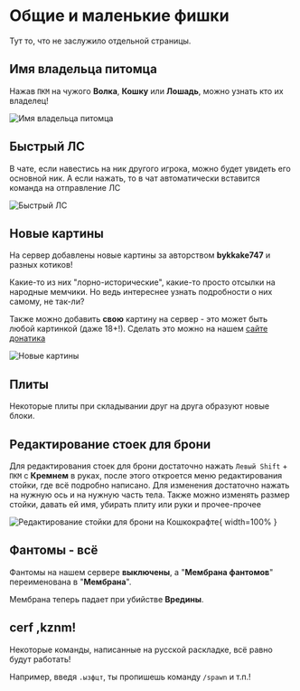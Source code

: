 # Общие и маленькие фишки

Тут то, что не заслужило отдельной страницы.

## Имя владельца питомца

Нажав `ПКМ` на чужого **Волка**, **Кошку** или **Лошадь**, можно узнать кто их владелец!

![Имя владельца питомца](/assets/gameplay/unique/qol/qol_pet.png)

## Быстрый ЛС

В чате, если навестись на ник другого игрока, можно будет увидеть его основной ник. А если нажать, то в чат 
автоматически вставится команда на отправление ЛС

![Быстрый ЛС](/assets/gameplay/unique/qol/qol_ls.png)

<!-- ## Локализация

Потихонечку мы переводим все элементы сервера сразу на 4 языка - Английский, Украинский, Казахский и LOLCAT!

![Локализация на сервере Кошкокрафт](/assets/gameplay/unique/qol/translations.png) -->

## Новые картины

На сервер добавлены новые картины за авторством **bykkake747** и разных котиков!

Какие-то из них "лорно-исторические", какие-то просто отсылки на народные мемчики. Но ведь интереснее узнать подробности о них самому, не так-ли?

Также можно добавить **свою** картину на сервер - это может быть любой картинкой (даже 18+!). Сделать это можно на нашем [сайте донатика](https://donate.catcraftmc.ru)

![Новые картины](/assets/gameplay/unique/qol/paintings.png)

## Плиты

Некоторые плиты при складывании друг на друга образуют новые блоки.  

<ImageCompare class="shadow-lg rounded-2xl">
    <template #left>
        <img src="/assets/gameplay/unique/qol/slab_no_rp.png" />
    </template>
    <template #right>
        <img src="/assets/gameplay/unique/qol/slab_rp.png" />
    </template>
</ImageCompare>

## Редактирование стоек для брони

Для редактирования стоек для брони достаточно нажать `Левый Shift` + `ПКМ` с **Кремнем** в руках, после этого откроется меню редактирования стойки, где всё подробно написано. Для изменения достаточно нажать на нужную ось и на нужную часть тела. Также можно изменять размер стойки, давать ей имя, убирать плиту или руки и прочее-прочее

![Редактирование стойки для брони на Кошкокрафте](/assets/gameplay/unique/qol/armorstand_use.gif){ width=100% }

## Фантомы - всё

Фантомы на нашем сервере **выключены**, а "**Мембрана фантомов**" переименована в "**Мембрана**".  

Мембрана теперь падает при убийстве **Вредины**.

## cerf ,kznm!

Некоторые команды, написанные на русской раскладке, всё равно будут работать!

Например, введя `.ызфцт`, ты пропишешь команду `/spawn` и т.п.!